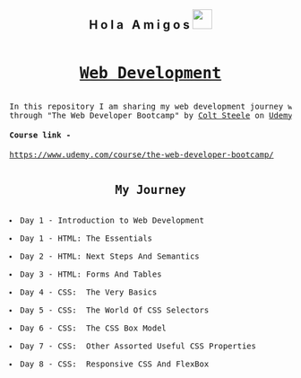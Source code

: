 <h2 align="center">H o l a &nbsp; A m i g o s <img src="https://media.giphy.com/media/hvRJCLFzcasrR4ia7z/giphy.gif" width="35px"></h2>

<pre>
<h1 align="center"><a href="https://en.wikipedia.org/wiki/Web_development">Web Development</a></h1>
In this repository I am sharing my web development journey which I learned 
through "The Web Developer Bootcamp" by <a href="https://www.udemy.com/user/coltsteele/">Colt Steele</a> on <a href="https://www.udemy.com/">Udemy</a>
<h4>Course link - </h4><a href="https://www.udemy.com/course/the-web-developer-bootcamp/">https://www.udemy.com/course/the-web-developer-bootcamp/</a>
</pre>

<pre>
<h2 align="center">My Journey</h2>
<li>Day 1 - Introduction to Web Development</li>
<li>Day 1 - HTML: The Essentials</li>
<li>Day 2 - HTML: Next Steps And Semantics</li>
<li>Day 3 - HTML: Forms And Tables</li>
<li>Day 4 - CSS:  The Very Basics</li>
<li>Day 5 - CSS:  The World Of CSS Selectors</li>
<li>Day 6 - CSS:  The CSS Box Model</li>
<li>Day 7 - CSS:  Other Assorted Useful CSS Properties</li>
<li>Day 8 - CSS:  Responsive CSS And FlexBox

</pre>